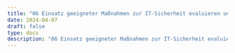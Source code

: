 ```yaml
---
title: "06 Einsatz geeigneter Maßnahmen zur IT-Sicherheit evaluieren und vorschlagen"
date: 2024-04-07
draft: false
type: docs
description: "06 Einsatz geeigneter Maßnahmen zur IT-Sicherheit evaluieren und vorschlagen description"
---
```


